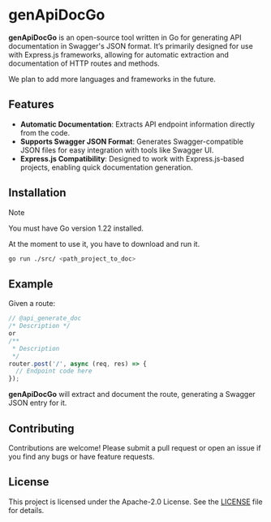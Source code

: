 # genApiDocGo

**genApiDocGo** is an open-source tool written in Go for generating API documentation in Swagger's JSON format. It’s primarily designed for use with Express.js frameworks, allowing for automatic extraction and documentation of HTTP routes and methods.

We plan to add more languages and frameworks in the future.

## Features

- **Automatic Documentation**: Extracts API endpoint information directly from the code.
- **Supports Swagger JSON Format**: Generates Swagger-compatible JSON files for easy integration with tools like Swagger UI.
- **Express.js Compatibility**: Designed to work with Express.js-based projects, enabling quick documentation generation.

## Installation

> [!NOTE]
> You must have Go version 1.22 installed.  

At the moment to use it, you have to download and run it. 
```sh
go run ./src/ <path_project_to_doc> 
```

## Example

Given a route: 
```js
// @api_generate_doc
/* Description */
or 
/**
 * Description
 */
router.post('/', async (req, res) => {
  // Endpoint code here
});
```
**genApiDocGo** will extract and document the route, generating a Swagger JSON entry for it.

## Contributing

Contributions are welcome! Please submit a pull request or open an issue if you find any bugs or have feature requests.

## License

This project is licensed under the Apache-2.0 License. See the [LICENSE](LICENSE) file for details.
